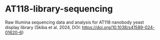 # AT118-library-sequencing
Raw Illumina sequencing data and analysis for AT118 nanobody yeast display library (Skiba et al. 2024, DOI: https://doi.org/10.1038/s41589-024-01620-6)